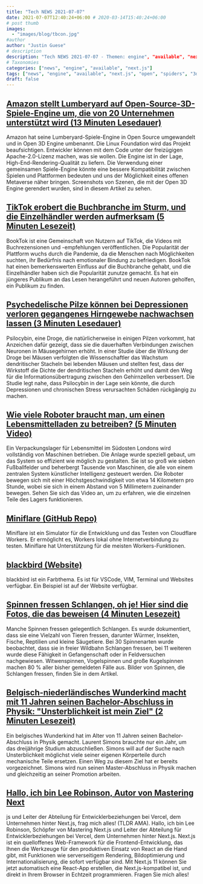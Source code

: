 ```yaml
---
title: "Tech NEWS 2021-07-07"
date: 2021-07-07T12:40:24+06:00 # 2020-03-14T15:40:24+06:00
# post thumb
images:
  - "images/blog/tbcon.jpg"
#author
author: "Justin Guese"
# description
description: "Tech NEWS 2021-07-07 - Themen: engine", "available", "next.js"
# Taxonomies
categories: ["news", "engine", "available", "next.js"]
tags: ["news", "engine", "available", "next.js", "open", "spiders", "3d"]
draft: false
---
```


## [Amazon stellt Lumberyard auf Open-Source-3D-Spiele-Engine um, die von 20 Unternehmen unterstützt wird (13 Minuten Lesedauer)](https://venturebeat.com/2021/07/06/amazons-lumberyard-becomes-an-open-source-3d-game-engine-with-support-from-20-companies/)

 Amazon hat seine Lumberyard-Spiele-Engine in Open Source umgewandelt und in Open 3D Engine umbenannt. Die Linux Foundation wird das Projekt beaufsichtigen. Entwickler können mit dem Code unter der freizügigen Apache-2.0-Lizenz machen, was sie wollen. Die Engine ist in der Lage, High-End-Rendering-Qualität zu liefern. Die Verwendung einer gemeinsamen Spiele-Engine könnte eine bessere Kompatibilität zwischen Spielen und Plattformen bedeuten und uns der Möglichkeit eines offenen Metaverse näher bringen. Screenshots von Szenen, die mit der Open 3D Engine gerendert wurden, sind in diesem Artikel zu sehen.

## [TikTok erobert die Buchbranche im Sturm, und die Einzelhändler werden aufmerksam (5 Minuten Lesezeit)](https://www.nbcnews.com/news/us-news/tiktok-taking-book-industry-storm-retailers-are-taking-notice-n1272909)

 BookTok ist eine Gemeinschaft von Nutzern auf TikTok, die Videos mit Buchrezensionen und -empfehlungen veröffentlichen. Die Popularität der Plattform wuchs durch die Pandemie, da die Menschen nach Möglichkeiten suchten, ihr Bedürfnis nach emotionaler Bindung zu befriedigen. BookTok hat einen bemerkenswerten Einfluss auf die Buchbranche gehabt, und die Einzelhändler haben sich die Popularität zunutze gemacht. Es hat ein jüngeres Publikum an das Lesen herangeführt und neuen Autoren geholfen, ein Publikum zu finden.

## [Psychedelische Pilze können bei Depressionen verloren gegangenes Hirngewebe nachwachsen lassen (3 Minuten Lesedauer)](https://interestingengineering.com/psychedelic-mushrooms-regrow-brain-tissue-depression)

 Psilocybin, eine Droge, die natürlicherweise in einigen Pilzen vorkommt, hat Anzeichen dafür gezeigt, dass sie die dauerhaften Verbindungen zwischen Neuronen in Mäusegehirnen erhöht. In einer Studie über die Wirkung der Droge bei Mäusen verfolgten die Wissenschaftler das Wachstum dendritischer Stacheln bei lebenden Mäusen und stellten fest, dass der Wirkstoff die Dichte der dendritischen Stacheln erhöht und damit den Weg für die Informationsübertragung zwischen den Gehirnzellen verbessert. Die Studie legt nahe, dass Psilocybin in der Lage sein könnte, die durch Depressionen und chronischen Stress verursachten Schäden rückgängig zu machen.

## [Wie viele Roboter braucht man, um einen Lebensmittelladen zu betreiben? (5 Minuten Video)](https://www.youtube.com/watch?v=ssZ_8cqfBlE)

 Ein Verpackungslager für Lebensmittel im Südosten Londons wird vollständig von Maschinen betrieben. Die Anlage wurde speziell gebaut, um das System so effizient wie möglich zu gestalten. Sie ist so groß wie sieben Fußballfelder und beherbergt Tausende von Maschinen, die alle von einem zentralen System künstlicher Intelligenz gesteuert werden. Die Roboter bewegen sich mit einer Höchstgeschwindigkeit von etwa 14 Kilometern pro Stunde, wobei sie sich in einem Abstand von 5 Millimetern zueinander bewegen. Sehen Sie sich das Video an, um zu erfahren, wie die einzelnen Teile des Lagers funktionieren.

## [Miniflare (GitHub Repo)](https://github.com/mrbbot/miniflare)

 Miniflare ist ein Simulator für die Entwicklung und das Testen von Cloudflare Workers. Er ermöglicht es, Workers lokal ohne Internetverbindung zu testen. Miniflare hat Unterstützung für die meisten Workers-Funktionen.

## [blackbird (Website)](https://blackbird.mattglei.ch/)

 blackbird ist ein Farbthema. Es ist für VSCode, VIM, Terminal und Websites verfügbar. Ein Beispiel ist auf der Website verfügbar.

## [Spinnen fressen Schlangen, oh je! Hier sind die Fotos, die das beweisen (4 Minuten Lesezeit)](https://arstechnica.com/science/2021/07/spiders-eating-snakes-oh-my-here-are-the-photographs-to-prove-it/)

 Manche Spinnen fressen gelegentlich Schlangen. Es wurde dokumentiert, dass sie eine Vielzahl von Tieren fressen, darunter Würmer, Insekten, Fische, Reptilien und kleine Säugetiere. Bei 30 Spinnenarten wurde beobachtet, dass sie in freier Wildbahn Schlangen fressen, bei 11 weiteren wurde diese Fähigkeit in Gefangenschaft oder in Feldversuchen nachgewiesen. Witwenspinnen, Vogelspinnen und große Kugelspinnen machen 80 % aller bisher gemeldeten Fälle aus. Bilder von Spinnen, die Schlangen fressen, finden Sie in dem Artikel.

## [Belgisch-niederländisches Wunderkind macht mit 11 Jahren seinen Bachelor-Abschluss in Physik: "Unsterblichkeit ist mein Ziel" (2 Minuten Lesezeit)](https://www.psychnewsdaily.com/belgian-dutch-child-prodigy-gets-bachelors-degree-in-physics-at-age-11-immortality-is-my-goal/)

 Ein belgisches Wunderkind hat im Alter von 11 Jahren seinen Bachelor-Abschluss in Physik gemacht. Laurent Simons brauchte nur ein Jahr, um das dreijährige Studium abzuschließen. Simons will auf der Suche nach Unsterblichkeit möglichst viele seiner eigenen Körperteile durch mechanische Teile ersetzen. Einen Weg zu diesem Ziel hat er bereits vorgezeichnet. Simons wird nun seinen Master-Abschluss in Physik machen und gleichzeitig an seiner Promotion arbeiten.

## [Hallo, ich bin Lee Robinson, Autor von Mastering Next](https://tldr.tech/token/6c3ef825381ee396191f77cb92dd1969?redirect=https%3A%2F%2Ftldr.tech%2Fama%2Flee-robinson/1/0100017a8070a1f1-8d7ab451-d2b3-40cf-b3e9-e18cba253ec1-000000/MelnWXTbHj33OrRLlWNp06pNB2z0Oh7ZpxH3UefCO_k=204)

js und Leiter der Abteilung für Entwicklerbeziehungen bei Vercel, dem Unternehmen hinter Next.js, frag mich alles! (TLDR AMA). Hallo, ich bin Lee Robinson, Schöpfer von Mastering Next.js und Leiter der Abteilung für Entwicklerbeziehungen bei Vercel, dem Unternehmen hinter Next.js. Next.js ist ein quelloffenes Web-Framework für die Frontend-Entwicklung, das Ihnen die Werkzeuge für den produktiven Einsatz von React an die Hand gibt, mit Funktionen wie serverseitigem Rendering, Bildoptimierung und Internationalisierung, die sofort verfügbar sind. Mit Next.js 11 können Sie jetzt automatisch eine React-App erstellen, die Next.js-kompatibel ist, und direkt in Ihrem Browser in Echtzeit programmieren. Fragen Sie mich alles!

